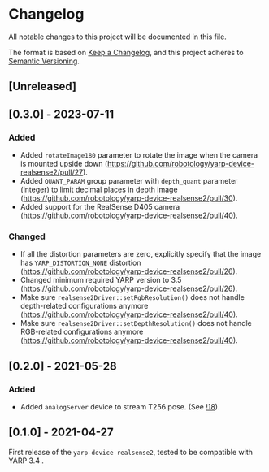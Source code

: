 # Changelog
All notable changes to this project will be documented in this file.

The format is based on [Keep a Changelog](https://keepachangelog.com/en/1.0.0/),
and this project adheres to [Semantic Versioning](https://semver.org/spec/v2.0.0.html).

## [Unreleased]

## [0.3.0] - 2023-07-11


### Added
- Added `rotateImage180` parameter to rotate the image when the camera is mounted upside down (https://github.com/robotology/yarp-device-realsense2/pull/27).
- Added `QUANT_PARAM` group parameter with `depth_quant` parameter (integer) to limit decimal places in depth image  (https://github.com/robotology/yarp-device-realsense2/pull/30).
- Added support for the RealSense D405 camera (https://github.com/robotology/yarp-device-realsense2/pull/40).

### Changed
- If all the distortion parameters are zero, explicitly specify that the image has `YARP_DISTORTION_NONE` distortion (https://github.com/robotology/yarp-device-realsense2/pull/26).
- Changed minimum required YARP version to 3.5 (https://github.com/robotology/yarp-device-realsense2/pull/26).
- Make sure `realsense2Driver::setRgbResolution()` does not handle depth-related configurations anymore (https://github.com/robotology/yarp-device-realsense2/pull/40).
- Make sure `realsense2Driver::setDepthResolution()` does not handle RGB-related configurations anymore (https://github.com/robotology/yarp-device-realsense2/pull/40).

## [0.2.0] - 2021-05-28

### Added
- Added `analogServer` device to stream T256 pose. (See [!18](https://github.com/robotology/yarp-device-realsense2/pull/18)).

## [0.1.0] - 2021-04-27

First release of the `yarp-device-realsense2`, tested to be compatible with YARP 3.4 .
